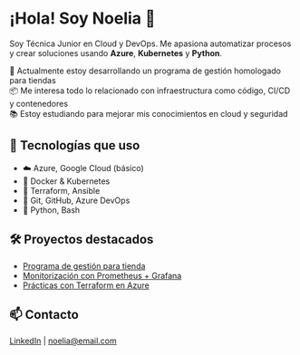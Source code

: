 # ¡Hola! Soy Noelia 👋

Soy Técnica Junior en Cloud y DevOps. Me apasiona automatizar procesos y crear soluciones usando **Azure**, **Kubernetes** y **Python**. 

🔧 Actualmente estoy desarrollando un programa de gestión homologado para tiendas  
📦 Me interesa todo lo relacionado con infraestructura como código, CI/CD y contenedores  
📚 Estoy estudiando para mejorar mis conocimientos en cloud y seguridad

## 🧠 Tecnologías que uso
- ☁️ Azure, Google Cloud (básico)
- 🐳 Docker & Kubernetes
- 📜 Terraform, Ansible
- 🧩 Git, GitHub, Azure DevOps
- 🐍 Python, Bash

## 🛠 Proyectos destacados
- [Programa de gestión para tienda](https://github.com/usuario/gestion-tienda)
- [Monitorización con Prometheus + Grafana](https://github.com/usuario/monitoring-demo)
- [Prácticas con Terraform en Azure](https://github.com/usuario/terraform-azure)

## 📫 Contacto
[LinkedIn](https://www.linkedin.com/in/noelia-barba/) | noelia@email.com
